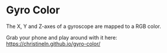 # Gyro Color

The X, Y and Z-axes of a gyroscope are mapped to a RGB color.

Grab your phone and play around with it here:
https://christineln.github.io/gyro-color/
